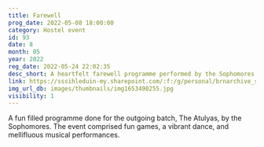 ```yaml
---
title: Farewell
prog_date: 2022-05-08 18:00:00
category: Hostel event
id: 93
date: 8
month: 05
year: 2022
reg_date: 2022-05-24 22:02:35
desc_short: A heartfelt farewell programme performed by the Sophomores for their seniors, The Atulyas.
link: https://sssihleduin-my.sharepoint.com/:f:/g/personal/brnarchive_sssihl_edu_in/EqcogKpzpdhHo-7bn1TSl7MBogFzFUQwA3okzZIi_ZhyTg?e=9jhAQz
img_url_db: images/thumbnails/img1653490255.jpg
visibility: 1
---
```


A fun filled programme done for the outgoing batch, The Atulyas, by the Sophomores. The event comprised fun games, a vibrant dance, and mellifluous musical performances.